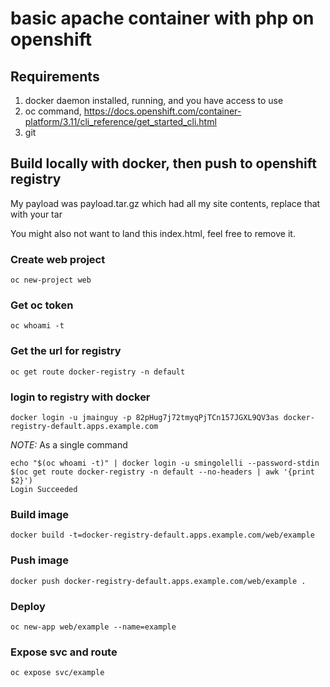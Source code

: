 # basic apache container with php on openshift
## Requirements
1. docker daemon installed, running, and you have access to use
2. oc command, https://docs.openshift.com/container-platform/3.11/cli_reference/get_started_cli.html
3. git
## Build locally with docker, then push to openshift registry
My payload was payload.tar.gz which had all my site contents, replace that with your tar

You might also not want to land this index.html, feel free to remove it.
### Create web project
```oc new-project web```
### Get oc token
```oc whoami -t```
### Get the url for registry
```oc get route docker-registry -n default```
### login to registry with docker
```docker login -u jmainguy -p 82pHug7j72tmyqPjTCn157JGXL9QV3as docker-registry-default.apps.example.com``` 

*NOTE:* As a single command
```
echo "$(oc whoami -t)" | docker login -u smingolelli --password-stdin $(oc get route docker-registry -n default --no-headers | awk '{print $2}')
Login Succeeded
```

### Build image
```docker build -t=docker-registry-default.apps.example.com/web/example```
### Push image
```docker push docker-registry-default.apps.example.com/web/example .```
### Deploy
```oc new-app web/example --name=example```
### Expose svc and route
```oc expose svc/example```
